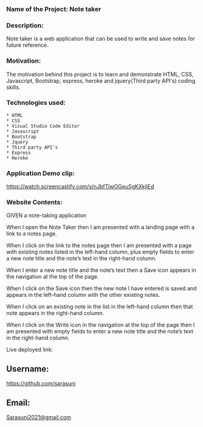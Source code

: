 
### Name of the Project: Note taker ###

### Description: ###
Note taker is a web application that can be used to write and save notes for future reference.

### Motivation: ###
The motivation behind this project is to learn and demonstrate HTML, CSS, Javascript, Bootstrap, express, heroke and jquery(Third party API's) coding skills.

### Technologies used: ###
    * HTML
    * CSS
    * Visual Studio Code Editor
    * Javascript
    * Bootstrap
    * Jquery
    * Third party API's
    * Express
    * Heroke

### Application Demo clip: ###
https://watch.screencastify.com/v/nJbfTlwOGeuSgKXkjlEd

### Website Contents: ###

GIVEN a note-taking application

When I open the Note Taker
then I am presented with a landing page with a link to a notes page.

When I click on the link to the notes page
then I am presented with a page with existing notes listed in the left-hand column, plus empty fields to enter a new note title and the note’s text in the right-hand column.

When I enter a new note title and the note’s text
then a Save icon appears in the navigation at the top of the page.

When I click on the Save icon
then the new note I have entered is saved and appears in the left-hand column with the other existing notes.

When I click on an existing note in the list in the left-hand column
then that note appears in the right-hand column.

When I click on the Write icon in the navigation at the top of the page
then I am presented with empty fields to enter a new note title and the note’s text in the right-hand column.


Live deployed link: 


## Username:

https://github.com/sarasuni

## Email:

Sarasuni2021@gmail.com
